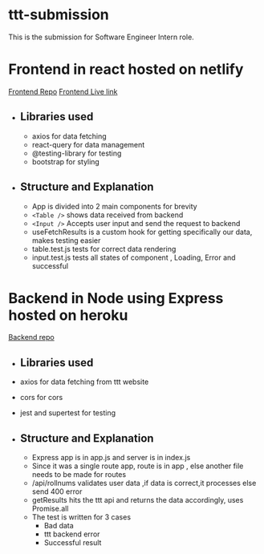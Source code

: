 # ttt-submission

This is the submission for Software Engineer Intern role.

# Frontend in react hosted on netlify
[Frontend Repo](https://github.com/iam-Akshat/ttt-front)
[Frontend Live link](https://awesome-heyrovsky-54802a.netlify.app/)
- ## Libraries used
  - axios for data fetching
  - react-query for data management
  - @testing-library for testing
  - bootstrap for styling
- ## Structure and Explanation
  - App is divided into 2 main components for brevity
  - `<Table />` shows data received from backend
  - `<Input />` Accepts user input and send the request to backend
  - useFetchResults is a custom hook for getting specifically our data, makes testing easier
  - table.test.js tests for correct data rendering
  - input.test.js tests all states of component , Loading, Error and successful
 
 # Backend in Node using Express hosted on heroku
 [Backend repo](https://github.com/iam-Akshat/ttt-back)
 - ## Libraries used
  - axios for data fetching from ttt website
  - cors for cors
  - jest and supertest for testing

- ## Structure and Explanation
  - Express app is in app.js and server is in index.js
  - Since it was a single route app, route is in app , else another file needs to be made for routes
  - /api/rollnums validates user data ,if data is correct,it processes else send 400 error
  - getResults hits the ttt api and returns the data accordingly, uses Promise.all
  - The test is written for 3 cases
    - Bad data
    - ttt backend error
    - Successful result
 
